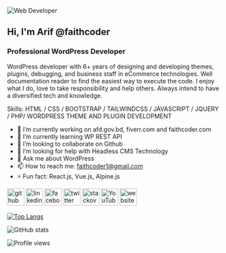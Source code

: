 ![Web Developer](https://scontent.fdac157-1.fna.fbcdn.net/v/t39.30808-6/313975651_10229375316071104_4553891499782346467_n.png?_nc_cat=101&ccb=1-7&_nc_sid=e3f864&_nc_eui2=AeHTMPtvA2MhBqONMqPOMfRglbu3aQ4BgeGVu7dpDgGB4cMLv2luLXsoKOsQjiyY6ks&_nc_ohc=DBcUg7QcUDQAX_jX5tX&tn=nrYf8J5EK0oTcpMN&_nc_ht=scontent.fdac157-1.fna&oh=00_AfAbHbfXvQFA91KLLS8O4F-PSs9vU8hGoUyDc1gpvt9Nqw&oe=6371E499)

## Hi, I'm Arif @faithcoder
### Professional WordPress Developer

WordPress developer with 6+ years of designing and developing themes, plugins, debugging, and business staff in eCommerce technologies. Well documentation reader to find the easiest way to execute the code. I enjoy what I do, love to take responsibility and help others. Always intend to have a diversified tech and knowledge.

Skills: HTML / CSS / BOOTSTRAP / TAILWINDCSS / JAVASCRIPT / JQUERY / PHP/ WORDPRESS THEME AND PLUGIN DEVELOPMENT

- 🔭 I’m currently working on afd.gov.bd, fiverr.com and faithcoder.com 
- 🌱 I’m currently learning WP REST API 
- 👯 I’m looking to collaborate on Github 
- 🤔 I’m looking for help with Headless CMS Technology 
- 💬 Ask me about WordPress 
- 📫 How to reach me: faithcoder1@gmail.com 
- ⚡ Fun fact: React.js, Vue.js, Alpine.js 


[<img src='https://cdn.jsdelivr.net/npm/simple-icons@3.0.1/icons/github.svg' alt='github' height='40'>](https://github.com/faithcoder)  [<img src='https://cdn.jsdelivr.net/npm/simple-icons@3.0.1/icons/linkedin.svg' alt='linkedin' height='40'>](https://www.linkedin.com/in/md-abdullah-al-arif-249238a7/)  [<img src='https://cdn.jsdelivr.net/npm/simple-icons@3.0.1/icons/facebook.svg' alt='facebook' height='40'>](https://www.facebook.com/faithcoder)  [<img src='https://cdn.jsdelivr.net/npm/simple-icons@3.0.1/icons/twitter.svg' alt='twitter' height='40'>](https://twitter.com/faithcoder1)  [<img src='https://cdn.jsdelivr.net/npm/simple-icons@3.0.1/icons/stackoverflow.svg' alt='stackoverflow' height='40'>](https://stackoverflow.com/users/faithcoder)  [<img src='https://cdn.jsdelivr.net/npm/simple-icons@3.0.1/icons/youtube.svg' alt='YouTube' height='40'>](https://www.youtube.com/channel/faithcoder1)  [<img src='https://cdn.jsdelivr.net/npm/simple-icons@3.0.1/icons/icloud.svg' alt='website' height='40'>](https://faithcoder.com)  

[![Top Langs](https://github-readme-stats.vercel.app/api/top-langs/?username=faithcoder)](https://github.com/anuraghazra/github-readme-stats)

![GitHub stats](https://github-readme-stats.vercel.app/api?username=faithcoder&show_icons=true)  

![Profile views](https://gpvc.arturio.dev/faithcoder)  
